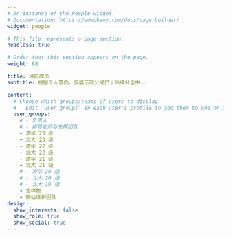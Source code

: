 ```yaml
---
# An instance of the People widget.
# Documentation: https://wowchemy.com/docs/page-builder/
widget: people

# This file represents a page section.
headless: true

# Order that this section appears on the page.
weight: 68

title: 通班成员
subtitle: 根据个人意向，仅展示部分成员；陆续补全中……

content:
  # Choose which groups/teams of users to display.
  #   Edit `user_groups` in each user's profile to add them to one or more of these groups.
  user_groups:
    # - 负责人
    # - 指导老师与支撑团队
    - 清华 23 级
    - 北大 23 级
    - 清华 22 级
    - 北大 22 级
    - 清华 21 级
    - 北大 21 级
    # - 清华 20 级
    # - 北大 20 级
    # - 北大 19 级
    - 吉祥物
    - 网站维护团队
design:
  show_interests: false
  show_role: true
  show_social: true
---
```


